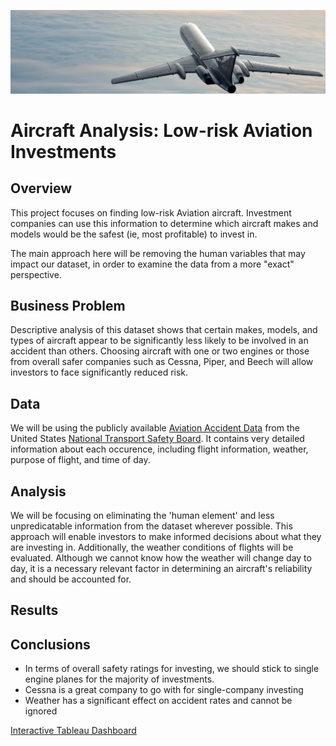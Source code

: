![img](./images/notebook_header.png)
# Aircraft Analysis: Low-risk Aviation Investments

## Overview

This project focuses on finding low-risk Aviation aircraft. Investment companies can use this information to determine which aircraft makes and models would be the safest (ie, most profitable) to invest in.

The main approach here will be removing the human variables that may impact our dataset, in order to examine the data from a more "exact" perspective.

## Business Problem

Descriptive analysis of this dataset shows that certain makes, models, and types of aircraft appear to be significantly less likely to be involved in an accident than others. Choosing aircraft with one or two engines or those from overall safer companies such as Cessna, Piper, and Beech will allow investors to face significantly reduced risk.

## Data

We will be using the publicly available [Aviation Accident Data](https://www.kaggle.com/datasets/khsamaha/aviation-accident-database-synopses) from the United States [National Transport Safety Board](https://www.ntsb.gov/Pages/monthly.aspx). It contains very detailed information about each occurence, including flight information, weather, purpose of flight, and time of day. 

## Analysis
We will be focusing on eliminating the 'human element' and less unpredicatable information from the dataset wherever possible. This approach will enable investors to make informed decisions about what they are investing in. Additionally, the weather conditions of flights will be evaluated. Although we cannot know how the weather will change day to day, it is a necessary relevant factor in determining an aircraft's reliability and should be accounted for.

## Results


## Conclusions
- In terms of overall safety ratings for investing, we should stick to single engine planes for the majority of investments.
- Cessna is a great company to go with for single-company investing
- Weather has a significant effect on accident rates and cannot be ignored

[Interactive Tableau Dashboard](https://public.tableau.com/app/profile/connor.anastasio/viz/AircraftInvestmentAnalysis/Dashboard1?publish=yes)